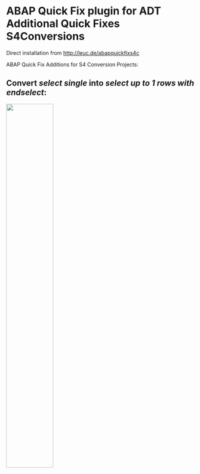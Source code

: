 # ABAP Quick Fix plugin for ADT Additional Quick Fixes S4Conversions

Direct installation from http://leuc.de/abapquickfixs4c

ABAP Quick Fix Additions for S4 Conversion Projects:

## Convert _select single_ into _select up to 1 rows with endselect_:

<img src="https://user-images.githubusercontent.com/90344490/173096279-8fd57c8b-8732-49a0-8c39-f059f7363277.gif" width="50%">
  
